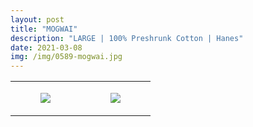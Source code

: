 ```yaml
---
layout: post
title: "MOGWAI"
description: "LARGE | 100% Preshrunk Cotton | Hanes"
date: 2021-03-08
img: /img/0589-mogwai.jpg
---
```




<table style="width:100%;"><tr><td style="vertical-align:top;">
      <figure class="tmblr-full" data-orig-height="2048" data-orig-width="1365" data-orig-src="https://concertshirts.netlify.app/shirts/0589/0589-01.jpg"><img src="https://64.media.tumblr.com/072ec3d877debaeae003d57796b50f80/4821469a7cda155c-d6/s540x810/23b0879de5eeb19c54c4bf80100960ee86e25158.jpg" data-orig-height="2048" data-orig-width="1365" data-orig-src="https://concertshirts.netlify.app/shirts/0589/0589-01.jpg"/></figure></td>
    <td style="vertical-align:top;">
      <figure class="tmblr-full" data-orig-height="2048" data-orig-width="1365" data-orig-src="https://concertshirts.netlify.app/shirts/0589/0589-02.jpg"><img src="https://64.media.tumblr.com/4c71e91988441f603c2c6aa8ce80cd2e/4821469a7cda155c-f0/s540x810/a512291099bfb2a6a4be7df7b7026f31f3f39bec.jpg" data-orig-height="2048" data-orig-width="1365" data-orig-src="https://concertshirts.netlify.app/shirts/0589/0589-02.jpg"/></figure></td>
  </tr></table>
